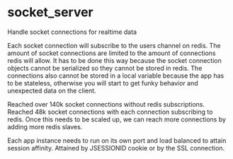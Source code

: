 # socket_server
Handle socket connections for realtime data

Each socket connection will subscribe to the users channel on redis. The amount of socket connections are limited
to the amount of connections redis will allow. It has to be done this way because the socket connection objects cannot
be serialized so they cannot be stored in redis. The connections also cannot be stored in a local variable because the
app has to be stateless, otherwise you will start to get funky behavior and unexpected data on the client.

Reached over 140k socket connections without redis subscriptions.
Reached 48k socket connections with each connection subscribing to redis. Once this needs to be scaled up, we can reach
more connections by adding more redis slaves.

Each app instance needs to run on its own port and load balanced to attain session affinity. Attained by JSESSIONID
cookie or by the SSL connection.